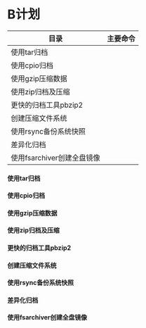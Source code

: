 B计划
========
| 目录                       | 主要命令 |
| -------------------------- | -------- |
| 使用tar归档                |          |
| 使用cpio归档               |          |
| 使用gzip压缩数据           |          |
| 使用zip归档及压缩          |          |
| 更快的归档工具pbzip2       |          |
| 创建压缩文件系统           |          |
| 使用rsync备份系统快照      |          |
| 差异化归档                 |          |
| 使用fsarchiver创建全盘镜像 |          |



#### 使用tar归档



#### 使用cpio归档



#### 使用gzip压缩数据 



#### 使用zip归档及压缩



#### 更快的归档工具pbzip2



#### 创建压缩文件系统



#### 使用rsync备份系统快照





#### 差异化归档



#### 使用fsarchiver创建全盘镜像

